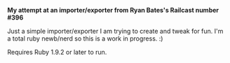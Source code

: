 **My attempt at an importer/exporter from Ryan Bates's Railcast number #396**

Just a simple importer/exporter I am trying to create and tweak for fun. I'm a total ruby newb/nerd so this is a work in progress. :)

Requires Ruby 1.9.2 or later to run.
